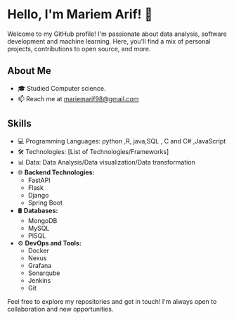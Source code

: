 # Hello, I'm Mariem Arif! 👋

Welcome to my GitHub profile! I'm passionate about data analysis, software development and machine learning. Here, you'll find a mix of personal projects, contributions to open source, and more.

## About Me

- 🎓 Studied Computer science.
- 📫 Reach me at mariemarif98@gmail.com

## Skills

- 💻 Programming Languages: python ,R, java,SQL , C and C# ,JavaScript
- 🛠️ Technologies: [List of Technologies/Frameworks]
- 📊 Data: Data Analysis/Data visualization/Data transformation
- 🌐 **Backend Technologies:**
  - FastAPI
  - Flask
  - Django
  - Spring Boot
- 🛢️ **Databases:**
  - MongoDB
  - MySQL
  - PlSQL
- ⚙️ **DevOps and Tools:**
  - Docker
  - Nexus
  - Grafana
  - Sonarqube
  - Jenkins
  - Git




Feel free to explore my repositories and get in touch! I'm always open to collaboration and new opportunities.
